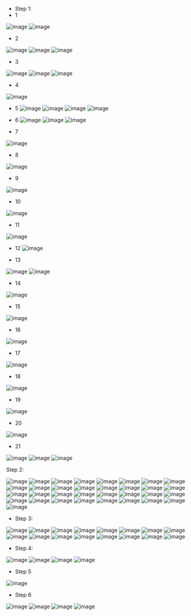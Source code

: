 - Step 1:
- 1

![image](https://user-images.githubusercontent.com/94152732/168473795-7d347dea-fb7a-4283-a8e6-9a4775298bf1.png)
![image](https://user-images.githubusercontent.com/94152732/168474123-5a26ad79-e5c2-4d3c-8bfe-79c45a431734.png)
 
 - 2

![image](https://user-images.githubusercontent.com/94152732/168474255-bca51b3c-c19a-49b4-b03c-22e4d1812e0c.png)
![image](https://user-images.githubusercontent.com/94152732/168474280-17e0670c-9c5c-470b-85f0-8602552007d8.png)
![image](https://user-images.githubusercontent.com/94152732/168474304-ba3fafa5-922d-4e15-acfe-ced925070558.png)

- 3 

![image](https://user-images.githubusercontent.com/94152732/168474568-ca2c50ec-18da-4a94-b2ec-540e5bb35171.png)
![image](https://user-images.githubusercontent.com/94152732/168474684-a3c8cf15-ce94-43fc-b95a-0b228b2a7074.png)
![image](https://user-images.githubusercontent.com/94152732/168474736-8ac72491-04a7-4e33-967b-2c69240b8508.png)

- 4

![image](https://user-images.githubusercontent.com/94152732/168474904-e0782658-93ce-4656-a803-2d3ebcfa0cb2.png)

- 5
![image](https://user-images.githubusercontent.com/94152732/168475169-3a2c49a2-e9e6-4c4d-b0e4-d30d92399195.png)
![image](https://user-images.githubusercontent.com/94152732/168475280-9cf2a117-c675-4842-898b-ce9396509b79.png)
![image](https://user-images.githubusercontent.com/94152732/168475378-61015151-7bcf-48d3-8f0e-97a92e9976ba.png)
![image](https://user-images.githubusercontent.com/94152732/168475449-1a0f1448-6d8a-4e08-81aa-681f0c53057e.png)

- 6 
![image](https://user-images.githubusercontent.com/94152732/168475689-8cb52926-4c3b-4948-952d-5b7e900eb71a.png)
![image](https://user-images.githubusercontent.com/94152732/168475928-3162298a-7a4a-4f53-ad95-774be8acea7d.png)
![image](https://user-images.githubusercontent.com/94152732/168475979-59f9783c-ab2a-4dd1-81af-a7b1411a89d3.png)

- 7

![image](https://user-images.githubusercontent.com/94152732/168476050-42b4488a-6cab-45a7-afb8-2fffc2bf2523.png)

- 8

![image](https://user-images.githubusercontent.com/94152732/168476093-57f618e5-bb56-4a44-bf1c-3117b0b814a0.png)

- 9

![image](https://user-images.githubusercontent.com/94152732/168476155-335865b4-e236-4e13-b9f5-49740af93b81.png)

- 10

![image](https://user-images.githubusercontent.com/94152732/168476267-fd1ecfaa-945e-4d4b-b789-7f7bd3c72628.png)

- 11 

![image](https://user-images.githubusercontent.com/94152732/168476468-c19f0cb0-558b-4860-b2fb-d7ced23b9683.png)

- 12
![image](https://user-images.githubusercontent.com/94152732/168476491-75b2a292-a7e3-4531-905c-084c918c398c.png)

- 13

![image](https://user-images.githubusercontent.com/94152732/168476568-6b27a5b9-f819-4b62-bf3e-c3801a72e39b.png)
![image](https://user-images.githubusercontent.com/94152732/168476668-d98c18a1-8275-40ca-9010-ca38222ad7e5.png)

- 14

![image](https://user-images.githubusercontent.com/94152732/168476814-b3668163-2ca6-49ea-826d-2ca65726adf2.png)

- 15 

![image](https://user-images.githubusercontent.com/94152732/168476931-57f4a406-6628-43b5-955c-1f4875a6d5c7.png)

- 16

![image](https://user-images.githubusercontent.com/94152732/168476987-98e6c267-7923-4233-a9c2-8b685ea9e2f5.png)

- 17

![image](https://user-images.githubusercontent.com/94152732/168477031-211c9212-cb60-48f6-b285-6e85c9a1e065.png)

- 18 

![image](https://user-images.githubusercontent.com/94152732/168477116-84328bb8-35b9-427b-b8d0-9f9eec97f378.png)

- 19

![image](https://user-images.githubusercontent.com/94152732/168477437-dc658341-fb8d-4d70-89b3-a23f7f20c33f.png)

- 20

![image](https://user-images.githubusercontent.com/94152732/168477507-94ae3ca3-a21c-4483-bae0-3f45cb4513f2.png)

- 21

![image](https://user-images.githubusercontent.com/94152732/168477641-09bfbc23-a2e7-4cf3-a780-4fe5b098ccf8.png)
![image](https://user-images.githubusercontent.com/94152732/168478110-8977e1e3-8fa0-4eb3-93f7-d707f2b5016d.png)
![image](https://user-images.githubusercontent.com/94152732/168478225-e8ae9b7c-0950-44bb-9249-2a08a9c91c15.png)

Step 2:
 
![image](https://user-images.githubusercontent.com/94152732/169099383-e8e04220-405d-46d4-b41f-8fe163b53ec7.png)
![image](https://user-images.githubusercontent.com/94152732/169099457-55f39db3-1bb3-49d0-b9b4-b6fa705c5e07.png)
![image](https://user-images.githubusercontent.com/94152732/169099824-c06478f8-f5b4-40e0-a542-2c8c1bced1ef.png)
![image](https://user-images.githubusercontent.com/94152732/169099958-1cd326aa-bec6-4b15-bb30-b03af9672417.png)
![image](https://user-images.githubusercontent.com/94152732/169099975-dee99ba8-ae1b-487b-8361-0805028367a1.png)
![image](https://user-images.githubusercontent.com/94152732/169100234-55849b2b-7791-4223-bc55-972e14b14173.png)
![image](https://user-images.githubusercontent.com/94152732/169102590-8cf75fb3-7c56-43a2-a7dd-109a82e14c4f.png)
![image](https://user-images.githubusercontent.com/94152732/169100749-24b5ab38-0246-4a90-91bc-81ec8cc3d2f2.png)
![image](https://user-images.githubusercontent.com/94152732/169100953-0d14829f-6634-4c8f-90e7-ea8e08cb5314.png)
![image](https://user-images.githubusercontent.com/94152732/169101551-02d132cb-fdbc-4374-ac03-ad9878367657.png)
![image](https://user-images.githubusercontent.com/94152732/169101822-a568dba6-2cac-4351-8fc5-8e983953235e.png)
![image](https://user-images.githubusercontent.com/94152732/169101914-06d777fd-840d-4354-8051-2451b7642564.png)
![image](https://user-images.githubusercontent.com/94152732/169103520-f319fd64-a249-4eb8-a329-d9c8be7602ab.png)
![image](https://user-images.githubusercontent.com/94152732/169106529-25e9e0f5-2562-42b5-891c-200a368cf110.png)
![image](https://user-images.githubusercontent.com/94152732/169106599-acfafd30-32dd-4ad7-8786-f1cee37d66e6.png)
![image](https://user-images.githubusercontent.com/94152732/169107161-ab587f32-995c-413a-bfb6-05abcdc7190e.png)
![image](https://user-images.githubusercontent.com/94152732/169107514-b2d3e3a7-c7e1-4370-bdce-f9814b6e4e1f.png)
![image](https://user-images.githubusercontent.com/94152732/169107613-31765fea-3a74-42f3-b7fc-fe24f183a24e.png)
![image](https://user-images.githubusercontent.com/94152732/169107965-1a6261b2-9ed1-4861-b3d2-834c86bf8c95.png)
![image](https://user-images.githubusercontent.com/94152732/169108040-e754f61e-a7f9-4819-aa66-48c82fd6704f.png)
![image](https://user-images.githubusercontent.com/94152732/169108535-b360033c-bf2c-4498-be4e-833ec9fbc44f.png)
![image](https://user-images.githubusercontent.com/94152732/169108838-009c803f-cbbb-42d5-8213-29b05ccb9edb.png)
![image](https://user-images.githubusercontent.com/94152732/169109004-b064b61d-0e43-4f80-ae5d-9fcc99bb44a3.png)
![image](https://user-images.githubusercontent.com/94152732/169109145-867fb142-86ce-4018-82bc-1d713dcccad4.png)
![image](https://user-images.githubusercontent.com/94152732/169109252-36e0d2ad-b94c-4da8-b4ab-7be73195faf3.png)
![image](https://user-images.githubusercontent.com/94152732/169109543-ad5cbdc8-7750-4373-aecc-d363575c9e87.png)
![image](https://user-images.githubusercontent.com/94152732/169110847-2217f547-20e8-4744-aeed-3dfd58cfcf12.png)
![image](https://user-images.githubusercontent.com/94152732/169111092-9a2f36ac-cff5-4261-916e-527d6f302986.png)
![image](https://user-images.githubusercontent.com/94152732/169111551-0363941c-acff-4f53-9af9-3a4364ad3cf3.png)
![image](https://user-images.githubusercontent.com/94152732/169111814-dd935e48-dc84-456d-87bd-ed9077b0ace5.png)
![image](https://user-images.githubusercontent.com/94152732/169114451-39c4bc1f-074e-4171-b2a8-f71be9603c36.png)
![image](https://user-images.githubusercontent.com/94152732/169114649-b57b89bd-0afa-4ba9-8fc1-56edcf6728c5.png)
![image](https://user-images.githubusercontent.com/94152732/169114767-b9148326-2859-44d3-98de-c7a59259764a.png)

- Step 3:

![image](https://user-images.githubusercontent.com/94152732/169535613-59ba53db-593e-4536-98ec-312190863da9.png)
![image](https://user-images.githubusercontent.com/94152732/169536210-3377f4aa-16f2-47e2-834b-cca304c884f6.png)
![image](https://user-images.githubusercontent.com/94152732/169536399-0fecd8ae-e875-49cf-9793-0ab9f898eba3.png)
![image](https://user-images.githubusercontent.com/94152732/169536644-7ee1a834-d96c-4fe8-88f1-38d40bb9b6f6.png)
![image](https://user-images.githubusercontent.com/94152732/169536833-ce244121-5b4e-4d26-9eb3-0b72a2c97c0c.png)
![image](https://user-images.githubusercontent.com/94152732/169537063-881f1ce6-e4ad-4ef9-a0bc-46e5936e465c.png)
![image](https://user-images.githubusercontent.com/94152732/169537178-05c43fac-f351-41a8-937d-8dbfbd073b9a.png)
![image](https://user-images.githubusercontent.com/94152732/169537292-144a49de-85de-46e5-9c4a-35bb341998f7.png)
![image](https://user-images.githubusercontent.com/94152732/169537545-e5fa2611-2db1-4640-895f-3096d76731cc.png)
![image](https://user-images.githubusercontent.com/94152732/169537924-c456bc13-9073-4439-8dc5-50e4df3dbeae.png)
![image](https://user-images.githubusercontent.com/94152732/169538033-2d2ddfb1-4523-4b64-b3cd-9e0513d98675.png)
![image](https://user-images.githubusercontent.com/94152732/169538254-3975166a-bf78-4b33-bfc3-ccdf256a1898.png)
![image](https://user-images.githubusercontent.com/94152732/169538440-84083a28-685f-4af2-a9c3-2eec63186caa.png)
![image](https://user-images.githubusercontent.com/94152732/169540517-fb079054-3232-48c4-80b8-a775437c86ae.png)
![image](https://user-images.githubusercontent.com/94152732/169540847-52c37b62-82d6-4ae0-b38d-364e49c62239.png)
![image](https://user-images.githubusercontent.com/94152732/169540964-00c4695c-98d6-45ac-9945-7fd7dc6b4f81.png)


- Step 4:

![image](https://user-images.githubusercontent.com/94152732/169541297-2656cced-1c47-4a4c-a546-6425245f9347.png)
![image](https://user-images.githubusercontent.com/94152732/169544883-cfda5803-7eb2-4967-84ab-9bdecd48e654.png)
![image](https://user-images.githubusercontent.com/94152732/169545207-548a5154-3289-4919-996b-5b642f52b4fd.png)
![image](https://user-images.githubusercontent.com/94152732/169545467-45b572d6-e2b0-44a9-93bb-148b459b51a4.png)

- Step 5

![image](https://user-images.githubusercontent.com/94152732/169545736-557384d4-577d-4d85-936e-127fd2aa75bb.png)

- Step 6

![image](https://user-images.githubusercontent.com/94152732/169551304-3905b615-5857-4d14-9e08-ca147aa1d9ce.png)
![image](https://user-images.githubusercontent.com/94152732/169551481-214831fa-b343-4bda-960b-298ef5d582f2.png)
![image](https://user-images.githubusercontent.com/94152732/169557186-32708e99-5351-4179-a2ce-35d1403cd8d1.png)
![image](https://user-images.githubusercontent.com/94152732/169557082-9f53d8f3-19d9-4972-ae0e-fc4e1ca5da56.png)






























































